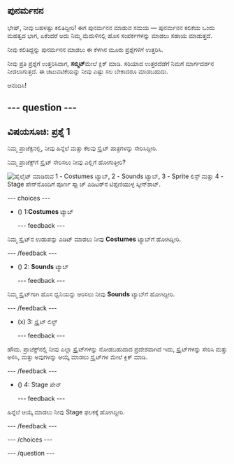 ## ಪುನರ್ಮನನ

ಭೇಷ್, ನೀವು ಬಹಳಷ್ಟು ಕಲಿತಿದ್ದೀರಿ! ಈಗ ಪುನರ್ಮನನ ಮಾಡುವ ಸಮಯ — ಪುನರ್ಮನನ ಕಲಿಕೆಯ ಒಂದು ಮಹತ್ವದ ಭಾಗ, ಏಕೆಂದರೆ ಅದು ನಿಮ್ಮ ಮೆದುಳಿನಲ್ಲಿ ಹೊಸ ಸಂಪರ್ಕಗಳನ್ನು ಮಾಡಲು ಸಹಾಯ ಮಾಡುತ್ತದೆ.

ನೀವು ಕಲಿತಿದ್ದನ್ನು ಪುನರ್ಮನನ ಮಾಡಲು ಈ ಕೆಳಗಿನ ಮೂರು ಪ್ರಶ್ನೆಗಳಿಗೆ ಉತ್ತರಿಸಿ.

ನೀವು ಪ್ರತಿ ಪ್ರಶ್ನೆಗೆ ಉತ್ತರಿಸಿದಾಗ, **ಸಬ್ಮಿಟ್**ಮೇಲೆ ಕ್ಲಿಕ್ ಮಾಡಿ. ಸರಿಯಾದ ಉತ್ತರದೆಡೆಗೆ ನಿಮಗೆ ಮಾರ್ಗದರ್ಶನ ನೀಡಲಾಗುತ್ತದೆ. ಈ ಚಟುವಟಿಕೆಯನ್ನು ನೀವು ಎಷ್ಟು ಸಲ ಬೇಕಾದರೂ ಮಾಡಬಹುದು.

ಆನಂದಿಸಿ!

--- question ---
---
ವಿಷಯಸೂಚಿ: ಪ್ರಶ್ನೆ 1
---

ನಿಮ್ಮ ಪ್ರಾಜೆಕ್ಟನಲ್ಲಿ, ನೀವು ಹಿನ್ನೆಲೆ ಮತ್ತು ಕೆಲವು ಸ್ಪ್ರೈಟ್ ಪಾತ್ರಗಳನ್ನು ಸೇರಿಸಿದ್ದೀರಿ.

ನಿಮ್ಮ ಪ್ರಾಜೆಕ್ಟ್‌ಗೆ ಸ್ಪ್ರೈಟ್ ಸೇರಿಸಲು ನೀವು ಎಲ್ಲಿಗೆ ಹೋಗುತ್ತೀರಿ?

![ಹೈಲೈಟ್ ಮಾಡಿರುವ 1 - Costumes ಟ್ಯಾಬ್, 2 - Sounds ಟ್ಯಾಬ್, 3 - Sprite ಲಿಸ್ಟ್ ಮತ್ತು 4 - Stage ಪೇನ್‌ನೊಂದಿಗೆ ಪೂರ್ಣ ಸ್ಕ್ರ್ಯಾಚ್ ಎಡಿಟರ್‌ನ ಟಿಪ್ಪಣಿಯುಳ್ಳ ಸ್ಕ್ರೀನ್‌ಶಾಟ್.](images/question1.png)

--- choices ---

- () 1:**Costumes** ಟ್ಯಾಬ್

  --- feedback ---

ನಿಮ್ಮ ಸ್ಪ್ರೈಟ್‌ನ ಉಡುಪನ್ನು ಎಡಿಟ್‌ ಮಾಡಲು ನೀವು **Costumes** ಟ್ಯಾಬ್‌ಗೆ ಹೋಗಿದ್ದೀರಿ.

  --- /feedback ---

- () 2: **Sounds** ಟ್ಯಾಬ್

  --- feedback ---

ನಿಮ್ಮ ಸ್ಪ್ರೈಟ್‌ಗಾಗಿ ಹೊಸ ಧ್ವನಿಯನ್ನು ಆರಿಸಲು ನೀವು **Sounds** ಟ್ಯಾಬ್‌ಗೆ ಹೋಗಿದ್ದೀರಿ.

  --- /feedback ---

- (x) 3: ಸ್ಪ್ರೈಟ್ ಲಿಸ್ಟ್

  --- feedback ---

ಹೌದು. ಪ್ರಾಜೆಕ್ಟ್‌ನಲ್ಲಿ ನೀವು ಎಲ್ಲಾ ಸ್ಪ್ರೈಟ್‌ಗಳನ್ನು ನೋಡಬಹುದಾದ ಪ್ರದೇಶವಾಗಿದೆ ಇದು, ಸ್ಪ್ರೈಟ್‌ಗಳನ್ನು ಸೇರಿಸಿ ಮತ್ತು ಅಳಿಸಿ, ಮತ್ತು ಅವುಗಳನ್ನು ಆಯ್ಕೆ ಮಾಡಲು ಸ್ಪ್ರೈಟ್‌ಗಳ ಮೇಲೆ ಕ್ಲಿಕ್ ಮಾಡಿ.

  --- /feedback ---

- () 4: Stage ಪೇನ್

  --- feedback ---

ಹಿನ್ನೆಲೆ ಆಯ್ಕೆ ಮಾಡಲು ನೀವು Stage ಫಲಕಕ್ಕೆ ಹೋಗಿದ್ದೀರಿ.

  --- /feedback ---

--- /choices ---

--- /question ---
